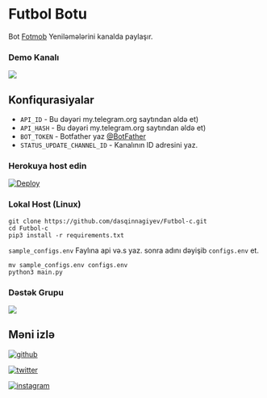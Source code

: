 # Futbol Botu
Bot [Fotmob](https://www.fotmob.com/) Yeniləmələrini kanalda paylaşır.

### Demo Kanalı
<a href="https://t.me/dfutbol"><img src="https://img.shields.io/badge/Demo-Telegram%20Channel-blue.svg?logo=telegram"></a>

## Konfiqurasiyalar
- `API_ID` - Bu dəyəri my.telegram.org saytından əldə et)
- `API_HASH` - Bu dəyəri my.telegram.org saytından əldə et)
- `BOT_TOKEN` - Botfather yaz [@BotFather](https://t.me/BotFather)
- `STATUS_UPDATE_CHANNEL_ID` - Kanalının ID adresini yaz.

### Herokuya host edin

[![Deploy](https://www.herokucdn.com/deploy/button.svg)](https://heroku.com/deploy?template=https://github.com/dasqinnagiyev/Futbol-c)


### Lokal Host (Linux)
```shell
git clone https://github.com/dasqinnagiyev/Futbol-c.git
cd Futbol-c
pip3 install -r requirements.txt
```
`sample_configs.env` Faylına api və.s yaz. sonra adını dəyişib `configs.env` et.
```shell
mv sample_configs.env configs.env
python3 main.py
```

### Dəstək Grupu
<a href="https://t.me/dasqing"><img src="https://img.shields.io/badge/Telegram-Join%20Telegram%20Group-blue.svg?logo=telegram"></a>

## Məni izlə
<p><a href="https://github.com/dasqinnagiyev"><img src="https://img.shields.io/badge/GitHub-Follow%20on%20GitHub-inactive.svg?logo=github" alt="github"></a></p>
<p><a href="https://twitter.com/dasqinnagiyev"><img src="https://img.shields.io/badge/Twitter-Follow%20on%20Twitter-informational.svg?logo=twitter" alt="twitter"></a></p>
<p><a href="https://instagram.com/dasqinnagiyev"><img src="https://img.shields.io/badge/Instagram-Follow%20on%20Instagram-important.svg?logo=instagram" alt="instagram"></a></p>
